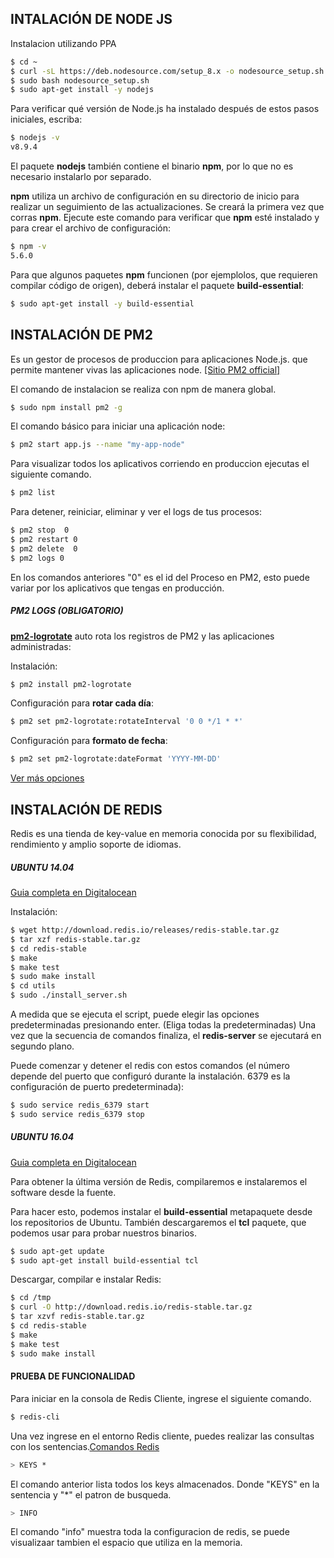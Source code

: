 ## INTALACIÓN DE NODE JS

Instalacion utilizando PPA

```sh
$ cd ~
$ curl -sL https://deb.nodesource.com/setup_8.x -o nodesource_setup.sh
$ sudo bash nodesource_setup.sh
$ sudo apt-get install -y nodejs
```

Para verificar qué versión de Node.js ha instalado después de estos pasos iniciales, escriba:
```sh
$ nodejs -v
v8.9.4
```

El paquete  **nodejs**  también contiene el binario **npm**, por lo que no es necesario instalarlo por separado.

**npm** utiliza un archivo de configuración en su directorio de inicio para realizar un seguimiento de las actualizaciones. Se creará la primera vez que corras **npm**. Ejecute este comando para verificar que **npm** esté instalado y para crear el archivo de configuración:

```sh
$ npm -v
5.6.0
```

Para que algunos paquetes **npm**  funcionen (por ejemplolos, que requieren compilar código de origen), deberá instalar el  paquete **build-essential**:

```sh
$ sudo apt-get install -y build-essential
```




## INSTALACIÓN DE PM2
Es un gestor de procesos de produccion para aplicaciones Node.js. que permite mantener vivas las aplicaciones node. [[Sitio PM2 official]](http://pm2.keymetrics.io/)


El comando de instalacion se realiza con npm de manera global.
```sh
$ sudo npm install pm2 -g
```

El comando básico para iniciar una aplicación node:
```sh
$ pm2 start app.js --name "my-app-node"
```

Para visualizar todos los aplicativos corriendo en produccion ejecutas el siguiente comando.
```sh
$ pm2 list
```

Para detener, reiniciar, eliminar y ver el logs de tus procesos:
```sh
$ pm2 stop  0  
$ pm2 restart 0
$ pm2 delete  0
$ pm2 logs 0
```
En los comandos anteriores "0" es el id del Proceso en PM2, esto puede variar por los aplicativos que tengas en producción.



##### PM2 LOGS (OBLIGATORIO)

[**pm2-logrotate**](https://github.com/keymetrics/pm2-logrotate#configure) auto rota los registros de PM2 y las aplicaciones administradas: 

Instalación:

```sh
$ pm2 install pm2-logrotate
```

Configuración para **rotar cada día**:

```sh
$ pm2 set pm2-logrotate:rotateInterval '0 0 */1 * *'
```

Configuración para **formato de fecha**:

```sh
$ pm2 set pm2-logrotate:dateFormat 'YYYY-MM-DD'
```
[Ver más opciones](https://github.com/keymetrics/pm2-logrotate#configure)





## INSTALACIÓN DE REDIS 

Redis es una tienda de key-value en memoria conocida por su flexibilidad, rendimiento y amplio soporte de idiomas.


##### UBUNTU 14.04  

[Guia completa en Digitalocean](https://www.digitalocean.com/community/tutorials/how-to-install-and-use-redis)

Instalación:
```sh
$ wget http://download.redis.io/releases/redis-stable.tar.gz
$ tar xzf redis-stable.tar.gz
$ cd redis-stable
$ make
$ make test
$ sudo make install
$ cd utils
$ sudo ./install_server.sh
```

A medida que se ejecuta el script, puede elegir las opciones predeterminadas presionando enter. (Eliga todas la predeterminadas) Una vez que la secuencia de comandos finaliza, el **redis-server** se ejecutará en segundo plano.

Puede comenzar y detener el redis con estos comandos (el número depende del puerto que configuró durante la instalación. 6379 es la configuración de puerto predeterminada):

```sh
$ sudo service redis_6379 start
$ sudo service redis_6379 stop
```



##### UBUNTU 16.04

[Guia completa en Digitalocean](https://www.digitalocean.com/community/tutorials/how-to-install-and-configure-redis-on-ubuntu-16-04)

Para obtener la última versión de Redis, compilaremos e instalaremos el software desde la fuente.

Para hacer esto, podemos instalar el **build-essential** metapaquete desde los repositorios de Ubuntu. También descargaremos el **tcl** paquete, que podemos usar para probar nuestros binarios.


```sh
$ sudo apt-get update
$ sudo apt-get install build-essential tcl
```
Descargar, compilar e instalar Redis:

```sh
$ cd /tmp
$ curl -O http://download.redis.io/redis-stable.tar.gz
$ tar xzvf redis-stable.tar.gz
$ cd redis-stable
$ make
$ make test
$ sudo make install
```

#### PRUEBA DE FUNCIONALIDAD

Para iniciar en la consola de Redis Cliente, ingrese el siguiente comando.
```sh
$ redis-cli
```
Una vez ingrese en el entorno Redis cliente, puedes realizar las consultas con los sentencias.[Comandos Redis](https://redis.io/commands)
```sh
> KEYS *
```
El comando anterior lista todos los keys almacenados. Donde "KEYS" en la sentencia y "*" el patron de busqueda.

```sh
> INFO
```
El comando "info" muestra toda la configuracion de redis, se puede visualizaar tambien el espacio que utiliza en la memoria.
